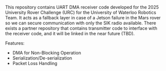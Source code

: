 This repository contains UART DMA receiver code developed for the 2025 University Rover Challenge (URC) for the University of Waterloo Robotics Team. It acts as a fallback layer in case of a Jetson failure in the Mars rover so we can secure communication with only the SIK radio available. There exists a partner repository that contains transmitter code to interface with the receiver code, and it will be linked in the near future (TBD).

Features:
- DMA for Non-Blocking Operation
- Serialization/De-serialization
- Packet Loss Handling
